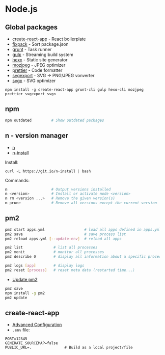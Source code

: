 # Node.js

## Global packages

- [create-react-app](https://github.com/facebook/create-react-app) - React boilerplate
- [fixpack](https://www.npmjs.com/package/fixpack) - Sort package.json
- [grunt](https://gruntjs.com/) - Task runner
- [gulp](https://gruntjs.com/) - Streaming build system
- [hexo](https://hexo.io/) - Static site generator
- [mozjpeg](https://github.com/imagemin/mozjpeg-bin) - JPEG optimizer
- [prettier](https://prettier.io/) - Code formatter
- [svgexport](https://github.com/shakiba/svgexport) - SVG → PNG/JPEG vonverter
- [svgo](https://github.com/svg/svgo) - SVG optimizer

```
npm install -g create-react-app grunt-cli gulp hexo-cli mozjpeg prettier svgexport svgo
```

## npm

```bash
npm outdated         # Show outdated packages
```

## n - version manager

- [n](https://github.com/tj/n)
- [n-install](https://github.com/mklement0/n-install)

Install:

```
curl -L https://git.io/n-install | bash
```

Commands:

```bash
n                    # Output versions installed
n <version>          # Install or activate node <version>
n rm <version ...>   # Remove the given version(s)
n prune              # Remove all versions except the current version
```

## pm2

```bash
pm2 start apps.yml                  # load all apps defined in apps.yml
pm2 save                            # save process list
pm2 reload apps.yml [--update-env]  # reload all apps

pm2 list              # list all processes
pm2 monit             # monitor all processes
pm2 describe 0        # display all information about a specific process

pm2 logs [app]        # display logs
pm2 reset [process]   # reset meta data (restarted time...)
```

- [Update pm2](http://pm2.keymetrics.io/docs/usage/update-pm2/)

```bash
pm2 save
npm install -g pm2
pm2 update
```

## create-react-app

- [Advanced Configuration](https://github.com/facebookincubator/create-react-app/blob/master/packages/react-scripts/template/README.md#advanced-configuration)
- `.env` file:

```
PORT=12345
GENERATE_SOURCEMAP=false
PUBLIC_URL=.               # Build as a local project/file
```
